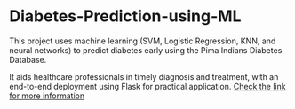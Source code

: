 # Diabetes-Prediction-using-ML
This project uses machine learning (SVM, Logistic Regression, KNN, and neural networks) to predict diabetes early using the Pima Indians Diabetes Database. 

It aids healthcare professionals in timely diagnosis and treatment, with an end-to-end deployment using Flask for practical application. [Check the link for more information](https://github.com/Hemangi90/ML-Project)
